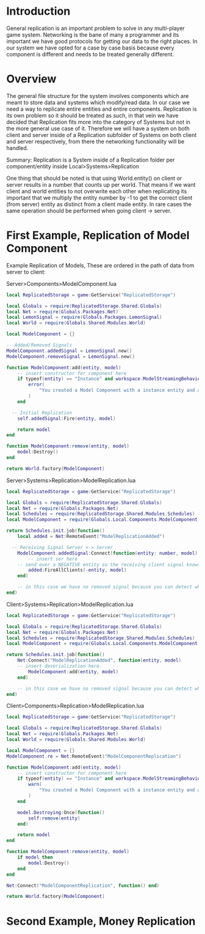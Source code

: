 # Introduction

General replication is an important problem to solve in any multi-player game system. Networking is the bane of many a programmer and its important we have good protocols for getting our data to the right places. In our system we have opted for a case by case basis because every component is different and needs to be treated generally different.

# Overview

The general file structure for the system involves components which are meant to store data and systems which modify/read data. In our case we need a way to replicate entire entities and entire components. Replication is its own problem so it should be treated as such, in that vein we have decided that Replication fits more into the category of Systems but not in the more general use case of it. Therefore we will have a system on both client and server inside of a Replication subfolder of Systems on both client and server respectively, from there the networking functionality will be handled.

Summary:
Replication is a System inside of a Replication folder per component/entity inside
Local>Systems>Replication

One thing that should be noted is that using World.entity() on client or server results in a number that counts up per world. That means if we want client and world entities to not overwrite each other when replicating its important that we multiply the entity number by -1 to get the correct client (from server) entity as distinct from a client made entity. In rare cases the same operation should be performed when going client -> server.

# First Example, Replication of Model Component

Example Replication of Models, These are ordered in the path of data from server to client:

Server>Components>ModelComponent.lua

```lua
local ReplicatedStorage = game:GetService("ReplicatedStorage")

local Globals = require(ReplicatedStorage.Shared.Globals)
local Net = require(Globals.Packages.Net)
local LemonSignal = require(Globals.Packages.LemonSignal)
local World = require(Globals.Shared.Modules.World)

local ModelComponent = {}

-- Added/Removed Signals
ModelComponent.addedSignal = LemonSignal.new()
ModelComponent.removeSignal = LemonSignal.new()

function ModelComponent:add(entity, model)
	-- insert constructor for component here
	if typeof(entity) == "Instance" and workspace.ModelStreamingBehavior == Enum.ModelStreamingBehavior.Improved then
		error(
			"You created a Model Component with a instance entity and a model behavior set to improved, there will be problems with replication!"
		)
	end

  -- Initial Replication
	self.addedSignal:Fire(entity, model)

	return model
end

function ModelComponent:remove(entity, model)
	model:Destroy()
end

return World.factory(ModelComponent)
```

Server>Systems>Replication>ModelReplication.lua

```lua
local ReplicatedStorage = game:GetService("ReplicatedStorage")

local Globals = require(ReplicatedStorage.Shared.Globals)
local Net = require(Globals.Packages.Net)
local Schedules = require(ReplicatedStorage.Shared.Modules.Schedules)
local ModelComponent = require(Globals.Local.Components.ModelComponent)

return Schedules.init.job(function()
	local added = Net:RemoteEvent("ModelReplicationAdded")

  -- Receiving Signal Server <-> Server
	ModelComponent.addedSignal:Connect(function(entity: number, model)
		-- insert ser here
    -- send over a NEGATIVE entity so the receiving client signal knows it as a server entity.
		added:FireAllClients(-entity, model)
	end)

	-- in this case we have no removed signal because you can detect when a model is destroyed on the client anyways.
end)
```

Client>Systems>Replication>ModelReplication.lua

```lua
local ReplicatedStorage = game:GetService("ReplicatedStorage")

local Globals = require(ReplicatedStorage.Shared.Globals)
local Net = require(Globals.Packages.Net)
local Schedules = require(ReplicatedStorage.Shared.Modules.Schedules)
local ModelComponent = require(Globals.Local.Components.ModelComponent)

return Schedules.init.job(function()
	Net:Connect("ModelReplicationAdded", function(entity, model)
    -- insert deserialization here.
		ModelComponent:add(entity, model)
	end)

	-- in this case we have no removed signal because you can detect when a model is destroyed on the client anyways via events.
end)
```

Client>Components>Replication>ModelReplication.lua

```lua
local ReplicatedStorage = game:GetService("ReplicatedStorage")

local Globals = require(ReplicatedStorage.Shared.Globals)
local Net = require(Globals.Packages.Net)
local World = require(Globals.Shared.Modules.World)

local ModelComponent = {}
ModelComponent.re = Net:RemoteEvent("ModelComponentReplication")

function ModelComponent:add(entity, model)
	-- insert constructor for component here
	if typeof(entity) == "Instance" and workspace.ModelStreamingBehavior == Enum.ModelStreamingBehavior.Improved then
		warn(
			"You created a Model Component with a instance entity and a model behavior set to improved, there will be problems with replication!"
		)
	end

	model.Destroying:Once(function()
		self:remove(entity)
	end)

	return model
end

function ModelComponent:remove(entity, model)
	if model then
		model:Destroy()
	end
end

Net:Connect("ModelComponentReplication", function() end)

return World.factory(ModelComponent)
```

# Second Example, Money Replication
